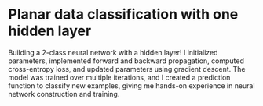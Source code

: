 # Planar data classification with one hidden layer
Building a 2-class neural network with a hidden layer! I initialized parameters, implemented forward and backward propagation, computed cross-entropy loss, and updated parameters using gradient descent. The model was trained over multiple iterations, and I created a prediction function to classify new examples, giving me hands-on experience in neural network construction and training.
